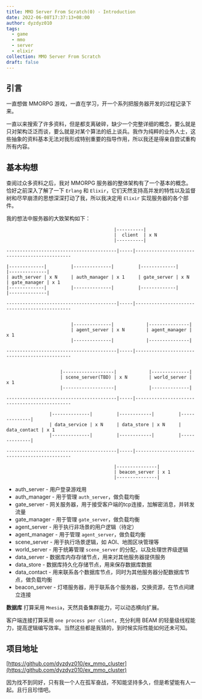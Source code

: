 ```yaml
---
title: MMO Server From Scratch(0) - Introduction
date: 2022-06-08T17:37:13+08:00
author: dyzdyz010
tags:
  - game
  - mmo
  - server
  - elixir
collection: MMO Server From Scratch
draft: false
---
```


## 引言

一直想做 MMORPG 游戏，一直在学习，开一个系列把服务器开发的过程记录下来。

一直以来搜索了许多资料，但是都支离破碎，缺少一个完整详细的概念，要么就是只对架构泛泛而谈，要么就是对某个算法的纸上谈兵。我作为纯粹的业外人士，这些抽象的资料基本无法对我形成特别重要的指导作用，所以我还是得亲自尝试重构所有内容。

## 基本构想

查阅过众多资料之后，我对 MMORPG 服务器的整体架构有了一个基本的概念。恰好之前深入了解了一下 `Erlang` 和 `Elixir`，它们天然支持高并发的特性以及监督树和尽早崩溃的思想深深打动了我，所以我决定用 `Elixir` 实现服务器的各个部件。

我的想法中服务器的大致架构如下：

```
                                        |----------|
                                        |  client  | x N
                                        |----------|

-----------------------------------------|-----|----------------------------------------------

|-------------|	        |--------------|         |-------------|        |--------------|
| auth_server | x N     | auth_manager | x 1     | gate_server | x N    | gate_manager | x 1
|-------------|         |--------------|         |-------------|        |--------------|

-----------------------------------------|-----|----------------------------------------------


                        |--------------|            |---------------|
                        | agent_server | x N	    | agent_manager | x 1
                        |--------------|            |---------------|

-----------------------------------------|-----|----------------------------------------------


                    |-------------------|            |--------------|
                    | scene_server(TBD) | x N	     | world_server | x 1
                    |-------------------|            |--------------|

-----------------------------------------|-----|----------------------------------------------

                |--------------|         |------------|         |--------------|
                | data_service | x N     | data_store | x N     | data_contact | x 1
                |--------------|         |------------|         |--------------|

-----------------------------------------|-----|----------------------------------------------

                                        |---------------|
                                        | beacon_server | x 1
                                        |---------------|
```

+ auth_server - 用户登录游戏用
+ auth_manager - 用于管理 `auth_server`，做负载均衡
+ gate_server - 网关服务器，用于接受客户端的tcp连接，加解密消息，并转发流量
+ gate_manager - 用于管理 `gate_server`，做负载均衡
+ agent_server - 用于执行非场景的用户逻辑（待定）
+ agent_manager - 用于管理 `agent_server`，做负载均衡
+ scene_server - 用于执行场景逻辑，如 AOI、地图区块管理等
+ world_server - 用于统筹管理 `scene_server` 的分配，以及处理世界级逻辑
+ data_server - 数据库内存存储节点，用来对其他服务器提供服务
+ data_store - 数据库持久化存储节点，用来保存数据库数据
+ data_contact - 用来联系各个数据库节点，同时为其他服务器分配数据库节点，做负载均衡
+ beacon_server - 灯塔服务器，用于联系各个服务器，交换资源，在节点间建立连接

**数据库** 打算采用 `Mnesia`，天然具备集群能力，可以动态横向扩展。

客户端连接打算采用 `one process per client`，充分利用 BEAM 的轻量级线程能力，提高逻辑编写效率。当然这些都是我猜的，到时候实际性能如何还未可知。

## 项目地址

[https://github.com/dyzdyz010/ex_mmo_cluster](https://github.com/dyzdyz010/ex_mmo_cluster)

因为找不到同好，只有我一个人在孤军奋战，不知能坚持多久，但是希望能有人一起。且行且珍惜吧。
